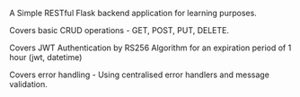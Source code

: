 A Simple RESTful Flask backend application for learning purposes.

Covers basic CRUD operations - GET, POST, PUT, DELETE.

Covers JWT Authentication by RS256 Algorithm for an expiration period of 1 hour (jwt, datetime)

Covers error handling - Using centralised error handlers and message validation.





